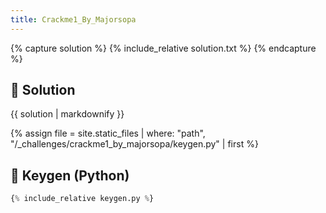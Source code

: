 ```yaml
---
title: Crackme1_By_Majorsopa
---
```


{% capture solution %}
{% include_relative solution.txt %}
{% endcapture %}

## 📝 Solution

{{ solution | markdownify }}

{% assign file = site.static_files | where: "path", "/_challenges/crackme1_by_majorsopa/keygen.py" | first %}
## 🔑 Keygen (Python)

```py
{% include_relative keygen.py %}
```
